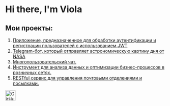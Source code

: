 
<div id="header" align="Left">
    <h1>Hi there, I'm  Viola </h1>
</div>


## Мои проекты:
1. [Приложение, предназначенное для обработки аутентификации и регистрации пользователей с использованием JWT](https://github.com/Violchanskiy/AuthenticationService)
2. [Telegram-бот, который отправляет астрономическую картину дня от NASA](https://github.com/Violchanskiy/NasaBot)
3. [Многопользовательский чат.](https://github.com/Violchanskiy/MultiUserChat)
4. [Инструмент для анализа данных и оптимизации бизнес-процессов в розничных сетях.](https://github.com/Violchanskiy/RetailAnalytics)
5. [RESTful сервис для управления почтовыми отделениями и посылками.](https://github.com/Violchanskiy/ParcelTrackingServer)


<div align="left">
  <a href="https://t.me/violchanskiy" target="_blank" rel="noreferrer">
        <img src="https://upload.wikimedia.org/wikipedia/commons/thumb/8/82/Telegram_logo.svg/1200px-Telegram_logo.svg.png" width="32" height="32" alt="GitHub" />
</div>

